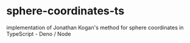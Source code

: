 # sphere-coordinates-ts
implementation of Jonathan Kogan's method for sphere coordinates in TypeScript - Deno / Node
